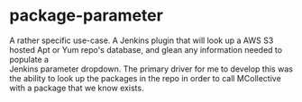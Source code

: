 # package-parameter
A rather specific use-case. A Jenkins plugin that will look up a AWS S3 hosted Apt or Yum repo's database, and glean any information needed to populate a  
Jenkins parameter dropdown. The primary driver for me to develop this was the ability to look up the packages in the repo in order to call MCollective with a 
package that we know exists.
